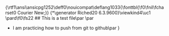 {\rtf1\ansi\ansicpg1252\deff0\nouicompat\deflang1033{\fonttbl{\f0\fnil\fcharset0 Courier New;}}
{\*\generator Riched20 6.3.9600}\viewkind4\uc1 
\pard\f0\fs22 ## This is a test file\par
\par
* I am practicing how to push from git to github\par
}
 